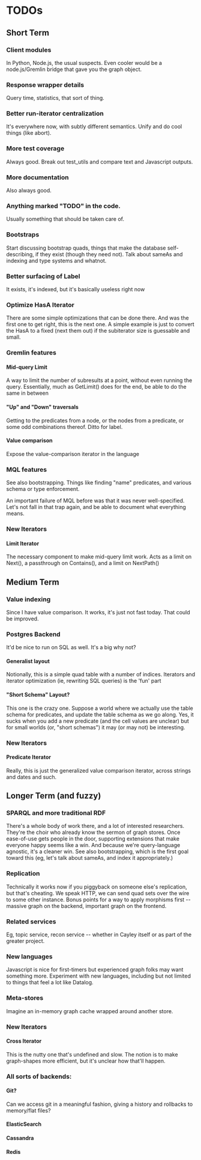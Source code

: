 # TODOs

## Short Term

### Client modules

In Python, Node.js, the usual suspects. Even cooler would be a node.js/Gremlin bridge that gave you the graph object.

### Response wrapper details

Query time, statistics, that sort of thing.

### Better run-iterator centralization

It's everywhere now, with subtly different semantics. Unify and do cool things (like abort).

### More test coverage
Always good. Break out test_utils and compare text and Javascript outputs.

### More documentation
Also always good.

### Anything marked "TODO" in the code.
Usually something that should be taken care of.

### Bootstraps
Start discussing bootstrap quads, things that make the database self-describing, if they exist (though they need not). Talk about sameAs and indexing and type systems and whatnot.

### Better surfacing of Label
It exists, it's indexed, but it's basically useless right now

### Optimize HasA Iterator
There are some simple optimizations that can be done there. And was the first one to get right, this is the next one.
A simple example is just to convert the HasA to a fixed (next them out) if the subiterator size is guessable and small.

### Gremlin features

#### Mid-query Limit
A way to limit the number of subresults at a point, without even running the query. Essentially, much as GetLimit() does for the end, be able to do the same in between

#### "Up" and "Down" traversals
Getting to the predicates from a node, or the nodes from a predicate, or some odd combinations thereof. Ditto for label.

#### Value comparison
Expose the value-comparison iterator in the language

### MQL features
See also bootstrapping. Things like finding "name" predicates, and various schema or type enforcement.

An important failure of MQL before was that it was never well-specified. Let's not fall in that trap again, and be able to document what everything means.

### New Iterators

#### Limit Iterator
The necessary component to make mid-query limit work. Acts as a limit on Next(), a passthrough on Contains(), and a limit on NextPath()

## Medium Term

### Value indexing
  Since I have value comparison. It works, it's just not fast today. That could be improved.

### Postgres Backend
  It'd be nice to run on SQL as well. It's a big why not?
#### Generalist layout
  Notionally, this is a simple quad table with a number of indices. Iterators and iterator optimization (ie, rewriting SQL queries) is the 'fun' part
#### "Short Schema" Layout?
  This one is the crazy one. Suppose a world where we actually use the table schema for predicates, and update the table schema as we go along. Yes, it sucks when you add a new predicate (and the cell values are unclear) but for small worlds (or, "short schemas") it may (or may not) be interesting.


### New Iterators
#### Predicate Iterator
  Really, this is just the generalized value comparison iterator, across strings and dates and such.

## Longer Term (and fuzzy)

### SPARQL and more traditional RDF
  There's a whole body of work there, and a lot of interested researchers. They're the choir who already know the sermon of graph stores. Once ease-of-use gets people in the door, supporting extensions that make everyone happy seems like a win. And because we're query-language agnostic, it's a cleaner win. See also bootstrapping, which is the first goal toward this (eg, let's talk about sameAs, and index it appropriately.)

### Replication
  Technically it works now if you piggyback on someone else's replication, but that's cheating.  We speak HTTP, we can send quad sets over the wire to some other instance. Bonus points for a way to apply morphisms first -- massive graph on the backend, important graph on the frontend.

### Related services
  Eg, topic service, recon service -- whether in Cayley itself or as part of the greater project.

### New languages
  Javascript is nice for first-timers but experienced graph folks may want something more. Experiment with new languages, including but not limited to things that feel a lot like Datalog.

### Meta-stores
  Imagine an in-memory graph cache wrapped around another store.

### New Iterators
#### Cross Iterator
  This is the nutty one that's undefined and slow. The notion is to make graph-shapes more efficient, but it's unclear how that'll happen.


### All sorts of backends:
#### Git?
  Can we access git in a meaningful fashion, giving a history and rollbacks to memory/flat files?
#### ElasticSearch
#### Cassandra
#### Redis
